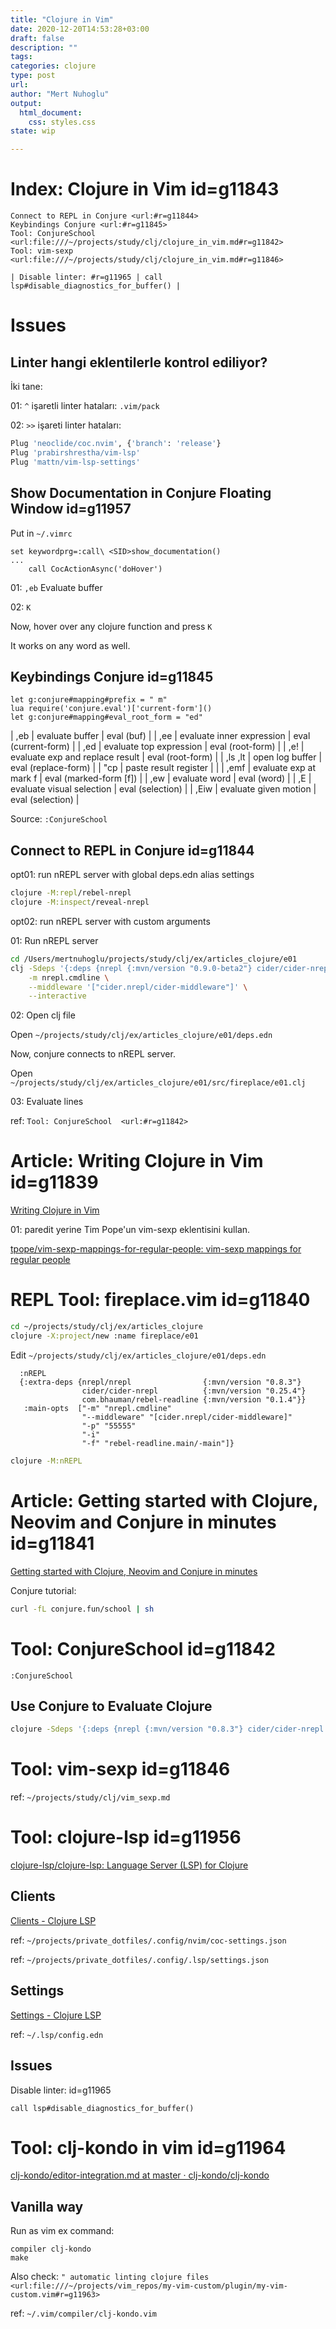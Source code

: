 ```yaml
---
title: "Clojure in Vim"
date: 2020-12-20T14:53:28+03:00
draft: false
description: ""
tags:
categories: clojure
type: post
url:
author: "Mert Nuhoglu"
output:
  html_document:
    css: styles.css
state: wip

---
```


# Index: Clojure in Vim id=g11843

	Connect to REPL in Conjure <url:#r=g11844>
	Keybindings Conjure <url:#r=g11845>
	Tool: ConjureSchool  <url:file:///~/projects/study/clj/clojure_in_vim.md#r=g11842>
	Tool: vim-sexp <url:file:///~/projects/study/clj/clojure_in_vim.md#r=g11846>

	| Disable linter: #r=g11965 | call lsp#disable_diagnostics_for_buffer() |

# Issues

## Linter hangi eklentilerle kontrol ediliyor?

İki tane:

01: `^` işaretli linter hataları: `.vim/pack`

02: `>>` işareti linter hataları:

```bash
Plug 'neoclide/coc.nvim', {'branch': 'release'}
Plug 'prabirshrestha/vim-lsp'
Plug 'mattn/vim-lsp-settings'
```

## Show Documentation in Conjure Floating Window id=g11957

Put in `~/.vimrc`

```vim
set keywordprg=:call\ <SID>show_documentation()
...
    call CocActionAsync('doHover')
```

01: `,eb` Evaluate buffer

02: `K`

Now, hover over any clojure function and press `K`

It works on any word as well.

## Keybindings Conjure id=g11845

	let g:conjure#mapping#prefix = " m"
	lua require('conjure.eval')['current-form']()
	let g:conjure#mapping#eval_root_form = "ed"
  | ,eb     | evaluate buffer                 | eval (buf)             |
  | ,ee     | evaluate inner expression       | eval (current-form)    |
  | ,ed     | evaluate top expression         | eval (root-form)       |
  | ,e!     | evaluate exp and replace result | eval (root-form)       |
  | ,ls ,lt | open log buffer                 | eval (replace-form)    |
  | "cp     | paste result register           |                        |
  | ,emf    | evaluate exp at mark f          | eval (marked-form [f]) |
	| ,ew     | evaluate word                   | eval (word)            |
	| ,E      | evaluate visual selection       | eval (selection)       |
	| ,Eiw    | evaluate given motion           | eval (selection)       |

Source: `:ConjureSchool`

## Connect to REPL in Conjure id=g11844

opt01: run nREPL server with global deps.edn alias settings

```bash
clojure -M:repl/rebel-nrepl
clojure -M:inspect/reveal-nrepl
``` 

opt02: run nREPL server with custom arguments

01: Run nREPL server

```bash
cd /Users/mertnuhoglu/projects/study/clj/ex/articles_clojure/e01
clj -Sdeps '{:deps {nrepl {:mvn/version "0.9.0-beta2"} cider/cider-nrepl {:mvn/version "0.26.0"}}}' \
    -m nrepl.cmdline \
    --middleware '["cider.nrepl/cider-middleware"]' \
    --interactive
```

02: Open clj file

Open `~/projects/study/clj/ex/articles_clojure/e01/deps.edn`

Now, conjure connects to nREPL server.

Open `~/projects/study/clj/ex/articles_clojure/e01/src/fireplace/e01.clj`

03: Evaluate lines

ref: `Tool: ConjureSchool  <url:#r=g11842>`

# Article: Writing Clojure in Vim id=g11839

[Writing Clojure in Vim](https://thoughtbot.com/blog/writing-clojure-in-vim)

01: paredit yerine Tim Pope'un vim-sexp eklentisini kullan.

[tpope/vim-sexp-mappings-for-regular-people: vim-sexp mappings for regular people](https://github.com/tpope/vim-sexp-mappings-for-regular-people)

# REPL Tool: fireplace.vim id=g11840

```bash
cd ~/projects/study/clj/ex/articles_clojure
clojure -X:project/new :name fireplace/e01
```

Edit `~/projects/study/clj/ex/articles_clojure/e01/deps.edn`

```edn
  :nREPL
  {:extra-deps {nrepl/nrepl                {:mvn/version "0.8.3"}
                cider/cider-nrepl          {:mvn/version "0.25.4"}
                com.bhauman/rebel-readline {:mvn/version "0.1.4"}}
   :main-opts  ["-m" "nrepl.cmdline"
                "--middleware" "[cider.nrepl/cider-middleware]"
                "-p" "55555"
                "-i"
                "-f" "rebel-readline.main/-main"]}
```

```bash
clojure -M:nREPL
```

# Article: Getting started with Clojure, Neovim and Conjure in minutes id=g11841

[Getting started with Clojure, Neovim and Conjure in minutes](https://oli.me.uk/getting-started-with-clojure-neovim-and-conjure-in-minutes/)

Conjure tutorial:

```bash
curl -fL conjure.fun/school | sh
```

# Tool: ConjureSchool  id=g11842

```vim
:ConjureSchool
```

## Use Conjure to Evaluate Clojure

```bash
clojure -Sdeps '{:deps {nrepl {:mvn/version "0.8.3"} cider/cider-nrepl {:mvn/version "0.25.4"}}}' -m nrepl.cmdline --middleware '["cider.nrepl/cider-middleware"]'
```

# Tool: vim-sexp id=g11846

ref: `~/projects/study/clj/vim_sexp.md`

# Tool: clojure-lsp id=g11956

[clojure-lsp/clojure-lsp: Language Server (LSP) for Clojure](https://github.com/clojure-lsp/clojure-lsp)

## Clients

[Clients - Clojure LSP](https://clojure-lsp.github.io/clojure-lsp/clients/)

ref: `~/projects/private_dotfiles/.config/nvim/coc-settings.json`

ref: `~/projects/private_dotfiles/.config/.lsp/settings.json`

## Settings

[Settings - Clojure LSP](https://clojure-lsp.github.io/clojure-lsp/settings/)

ref: `~/.lsp/config.edn`

## Issues

Disable linter: id=g11965

```vim
call lsp#disable_diagnostics_for_buffer()
```

# Tool: clj-kondo in vim id=g11964

[clj-kondo/editor-integration.md at master · clj-kondo/clj-kondo](https://github.com/clj-kondo/clj-kondo/blob/master/doc/editor-integration.md)

## Vanilla way

Run as vim ex command:

```vim
compiler clj-kondo
make
```

Also check: `" automatic linting clojure files <url:file:///~/projects/vim_repos/my-vim-custom/plugin/my-vim-custom.vim#r=g11963>`

ref: `~/.vim/compiler/clj-kondo.vim`


